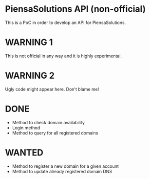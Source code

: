 # PiensaSolutions API (non-official)
This is a PoC in order to develop an API for PiensaSolutions.

WARNING 1
=========
This is not official in any way and it is highly experimental.

WARNING 2
=========
Ugly code might appear here. Don't blame me!

DONE
====
- Method to check domain availability
- Login method
- Method to query for all registered domains

WANTED
======
- Method to register a new domain for a given account
- Method to update already registered domain DNS
